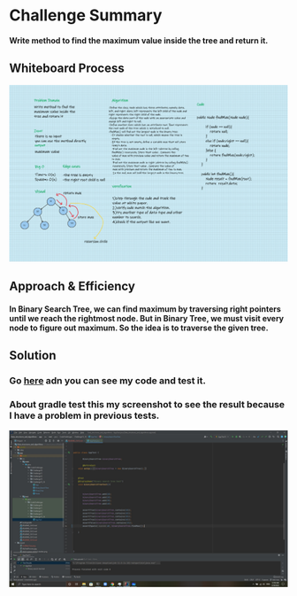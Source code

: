 # Challenge Summary
#### Write method to find the maximum value inside the tree and return it.


## Whiteboard Process
![findMaxTree](../Assert/findMaxTree.png)


## Approach & Efficiency
#### In Binary Search Tree, we can find maximum by traversing right pointers until we reach the rightmost node. But in Binary Tree, we must visit every node to figure out maximum. So the idea is to traverse the given tree.


## Solution
### Go [here](src/main/java/CodeChallenges/Challenge15_16_17) adn you can see my code and test it.
### About gradle test this my screenshot to see the result because I have a problem in previous tests.
![findMaxSS.jpg](../Assert/findMaxSS.jpg)
